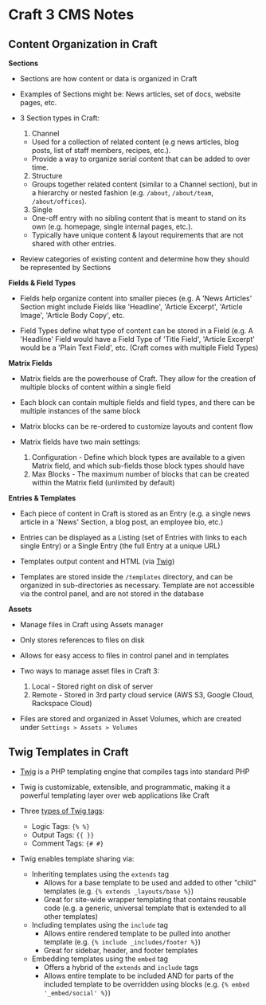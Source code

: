 # Craft 3 CMS Notes

## Content Organization in Craft

**Sections**

- Sections are how content or data is organized in Craft

- Examples of Sections might be: News articles, set of docs, website pages, etc.

- 3 Section types in Craft:

  1. Channel
    - Used for a collection of related content (e.g news articles, blog posts, list of staff members, recipes, etc.).
    - Provide a way to organize serial content that can be added to over time.
  2. Structure
    - Groups together related content (similar to a Channel section), but in a hierarchy or nested fashion (e.g. `/about`, `/about/team`, `/about/offices`).
  3. Single
    - One-off entry with no sibling content that is meant to stand on its own (e.g. homepage, single internal pages, etc.).
    - Typically have unique content & layout requirements that are not shared with other entries.

- Review categories of existing content and determine how they should be represented by Sections

**Fields & Field Types**

- Fields help organize content into smaller pieces (e.g. A 'News Articles' Section might include Fields like 'Headline', 'Article Excerpt', 'Article Image', 'Article Body Copy', etc.

- Field Types define what type of content can be stored in a Field (e.g. A 'Headline' Field would have a Field Type of 'Title Field', 'Article Excerpt' would be a 'Plain Text Field', etc. (Craft comes with multiple Field Types)

**Matrix Fields**

- Matrix fields are the powerhouse of Craft. They allow for the creation of multiple blocks of content within a single field

- Each block can contain multiple fields and field types, and there can be multiple instances of the same block

- Matrix blocks can be re-ordered to customize layouts and content flow

- Matrix fields have two main settings:

  1. Configuration - Define which block types are available to a given Matrix field, and which sub-fields those block types should have
  2. Max Blocks - The maximum number of blocks that can be created within the Matrix field (unlimited by default)

**Entries & Templates**

- Each piece of content in Craft is stored as an Entry (e.g. a single news article in a 'News' Section, a blog post, an employee bio, etc.)

- Entries can be displayed as a Listing (set of Entries with links to each single Entry) or a Single Entry (the full Entry at a unique URL)

- Templates output content and HTML (via [Twig](https://docs.craftcms.com/v3/dev/twig-primer.html#app))

- Templates are stored inside the `/templates` directory, and can be organized in sub-directories as necessary. Template are not accessible via the control panel, and are not stored in the database

**Assets**

- Manage files in Craft using Assets manager

- Only stores references to files on disk

- Allows for easy access to files in control panel and in templates

- Two ways to manage asset files in Craft 3:

  1. Local - Stored right on disk of server
  2. Remote - Stored in 3rd party cloud service (AWS S3, Google Cloud, Rackspace Cloud)

- Files are stored and organized in Asset Volumes, which are created under `Settings > Assets > Volumes`

## Twig Templates in Craft

- [Twig](https://twig.symfony.com/) is a PHP templating engine that compiles tags into standard PHP

- Twig is customizable, extensible, and programmatic, making it a powerful templating layer over web applications like Craft

- Three [types of Twig tags](https://docs.craftcms.com/v3/dev/twig-primer.html#three-types-of-twig-tags):

  - Logic Tags: `{% %}`
  - Output Tags: `{{ }}`
  - Comment Tags: `{# #}`

- Twig enables template sharing via:

  - Inheriting templates using the `extends` tag
    - Allows for a base template to be used and added to other "child" templates (e.g. `{% extends _layouts/base %}`)
    - Great for site-wide wrapper templating that contains reusable code (e.g. a generic, universal template that is extended to all other templates)
  - Including templates using the `include` tag
    - Allows entire rendered template to be pulled into another template (e.g. `{% include _includes/footer %}`)
    - Great for sidebar, header, and footer templates
  - Embedding templates using the `embed` tag
    - Offers a hybrid of the `extends` and  `include` tags
    - Allows entire template to be included AND for parts of the included template to be overridden using blocks (e.g. `{% embed '_embed/social' %}`)
